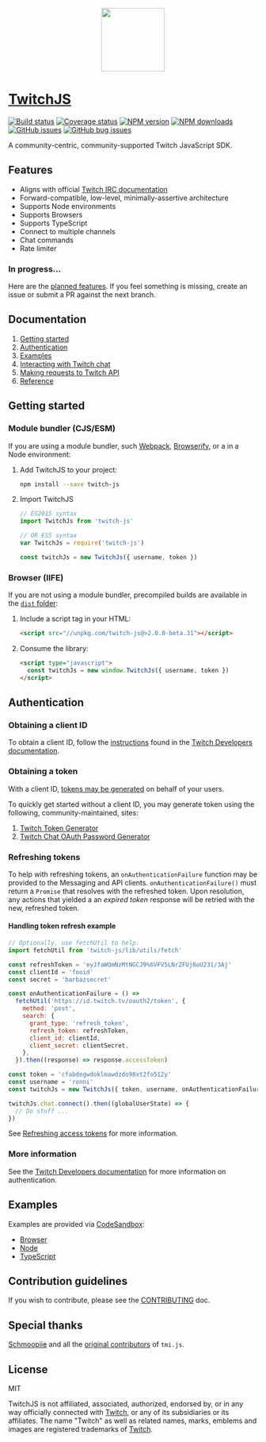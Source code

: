 <p align="center">
  <img width="128" src="media/logo.svg">
</p>

# [TwitchJS](https://twitch-js.netlify.com/)

[![Build status](https://img.shields.io/github/workflow/status/twitch-js/twitch-js/ci?style=flat-square)](https://github.com/twitch-js/twitch-js/actions)
[![Coverage status](https://img.shields.io/codecov/c/github/twitch-js/twitch-js/next.svg?longCache=true&style=flat-square)](https://codecov.io/gh/twitch-js/twitch-js/branch/next)
[![NPM version](https://img.shields.io/npm/v/twitch-js.svg?longCache=true&style=flat-square)](https://www.npmjs.com/package/twitch-js)
[![NPM downloads](https://img.shields.io/npm/dm/twitch-js.svg?longCache=true&style=flat-square)](https://www.npmjs.com/package/twitch-js)
[![GitHub issues](https://img.shields.io/github/issues-raw/twitch-js/twitch-js.svg?longCache=true&style=flat-square)](https://github.com/twitch-js/twitch-js/issues)
[![GitHub bug issues](https://img.shields.io/github/issues-raw/twitch-js/twitch-js/bug?style=flat-square)](https://github.com/twitch-js/twitch-js/issues?q=is%3Aopen+is%3Aissue+label%3Abug)

A community-centric, community-supported Twitch JavaScript SDK.

## Features

- Aligns with official
  [Twitch IRC documentation](https://dev.twitch.tv/docs/irc/)
- Forward-compatible, low-level, minimally-assertive architecture
- Supports Node environments
- Supports Browsers
- Supports TypeScript
- Connect to multiple channels
- Chat commands
- Rate limiter

### In progress...

Here are the
[planned features](https://github.com/twitch-js/twitch-js/milestones). If you
feel something is missing, create an issue or submit a PR against the next
branch.

## Documentation

1. [Getting started](#getting-started)
2. [Authentication](#authentication)
3. [Examples](#examples)
4. [Interacting with Twitch chat](https://twitch-js.netlify.com/classes/chat.html)
5. [Making requests to Twitch API](https://twitch-js.netlify.com/classes/api.html)
6. [Reference](https://twitch-js.netlify.com/globals.html)

## Getting started

### Module bundler (CJS/ESM)

If you are using a module bundler, such [Webpack](https://webpack.js.org/),
[Browserify](http://browserify.org/), or a in a Node environment:

1. Add TwitchJS to your project:
   ```bash
   npm install --save twitch-js
   ```
2. Import TwitchJS

   ```js
   // ES2015 syntax
   import TwitchJs from 'twitch-js'

   // OR ES5 syntax
   var TwitchJs = require('twitch-js')

   const twitchJs = new TwitchJs({ username, token })
   ```

### Browser (IIFE)

If you are not using a module bundler, precompiled builds are available in the
[`dist` folder](https://unpkg.com/twitch-js@>2.0.0-beta/dist/):

1. Include a script tag in your HTML:
   ```html
   <script src="//unpkg.com/twitch-js@>2.0.0-beta.31"></script>
   ```
2. Consume the library:
   ```html
   <script type="javascript">
     const twitchJs = new window.TwitchJs({ username, token })
   </script>
   ```

## Authentication

### Obtaining a client ID

To obtain a client ID, follow the
[instructions](https://dev.twitch.tv/docs/authentication/#registration) found in
the [Twitch Developers documentation](https://dev.twitch.tv/docs).

### Obtaining a token

With a client ID,
[tokens may be generated](https://dev.twitch.tv/docs/authentication/#getting-tokens)
on behalf of your users.

To quickly get started without a client ID, you may generate token using the
following, community-maintained, sites:

1. [Twitch Token Generator](https://twitchtokengenerator.com)
2. [Twitch Chat OAuth Password Generator](https://twitchapps.com/tmi)

### Refreshing tokens

To help with refreshing tokens, an `onAuthenticationFailure` function may be
provided to the Messaging and API clients. `onAuthenticationFailure()` must
return a `Promise` that resolves with the refreshed token. Upon resolution, any
actions that yielded a an _expired token_ response will be retried with the new,
refreshed token.

#### Handling token refresh example

```js
// Optionally, use fetchUtil to help.
import fetchUtil from 'twitch-js/lib/utils/fetch'

const refreshToken = 'eyJfaWQmNzMtNGCJ9%6VFV5LNrZFUj8oU231/3Aj'
const clientId = 'fooid'
const secret = 'barbazsecret'

const onAuthenticationFailure = () =>
  fetchUtil('https://id.twitch.tv/oauth2/token', {
    method: 'post',
    search: {
      grant_type: 'refresh_token',
      refresh_token: refreshToken,
      client_id: clientId,
      client_secret: clientSecret,
    },
  }).then((response) => response.accessToken)

const token = 'cfabdegwdoklmawdzdo98xt2fo512y'
const username = 'ronni'
const twitchJs = new TwitchJs({ token, username, onAuthenticationFailure })

twitchJs.chat.connect().then((globalUserState) => {
  // Do stuff ...
})
```

See
[Refreshing access tokens](https://dev.twitch.tv/docs/authentication/#refreshing-access-tokens)
for more information.

### More information

See the
[Twitch Developers documentation](https://dev.twitch.tv/docs/authentication) for
more information on authentication.

## Examples

Examples are provided via [CodeSandbox](https://codesandbox.io):

- [Browser](https://codesandbox.io/s/twitch-js-browser-example-upf4x)
- [Node](https://codesandbox.io/s/twitch-js-node-example-mnel5)
- [TypeScript](https://codesandbox.io/s/twitch-js-typescript-example-tnnys)

## Contribution guidelines

If you wish to contribute, please see the
[CONTRIBUTING](https://github.com/twitch-js/twitch-js/blob/master/CONTRIBUTING.md)
doc.

## Special thanks

[Schmoopiie](https://github.com/Schmoopiie) and all the
[original contributors](https://github.com/tmijs/tmi.js/graphs/contributors) of
`tmi.js`.

## License

MIT

TwitchJS is not affiliated, associated, authorized, endorsed by, or in any way
officially connected with [Twitch](https://www.twitch.tv/), or any of its
subsidiaries or its affiliates. The name "Twitch" as well as related names,
marks, emblems and images are registered trademarks of
[Twitch](https://www.twitch.tv/).

